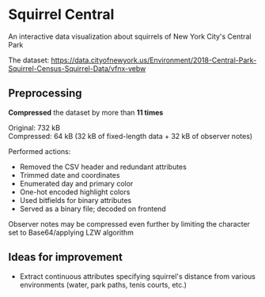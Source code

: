 # Squirrel Central

An interactive data visualization about squirrels of New York City's Central Park

The dataset: https://data.cityofnewyork.us/Environment/2018-Central-Park-Squirrel-Census-Squirrel-Data/vfnx-vebw

## Preprocessing

**Compressed** the dataset by more than **11 times**

Original: 732 kB<br />Compressed: 64 kB (32 kB of fixed-length data + 32 kB of observer notes)

Performed actions:

- Removed the CSV header and redundant attributes
- Trimmed date and coordinates
- Enumerated day and primary color
- One-hot encoded highlight colors
- Used bitfields for binary attributes
- Served as a binary file; decoded on frontend

Observer notes may be compressed even further by limiting the character set to Base64/applying LZW algorithm

## Ideas for improvement

- Extract continuous attributes specifying squirrel's distance from various environments (water, park paths, tenis courts, etc.)
